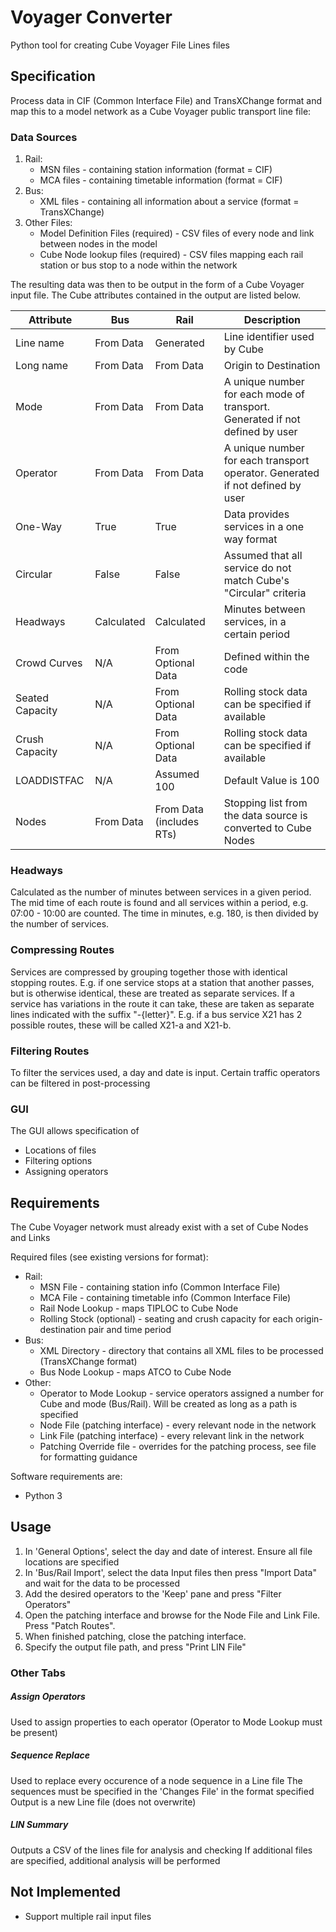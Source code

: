 # Voyager Converter
Python tool for creating Cube Voyager File Lines files

## Specification
Process data in CIF (Common Interface File) and TransXChange format and map this to a model network
as a Cube Voyager public transport line file:

### Data Sources
1. Rail:
    - MSN files - containing station information (format = CIF)
    - MCA files - containing timetable information (format = CIF)
2. Bus:
    - XML files - containing all information about a service (format = TransXChange)
3. Other Files:
    - Model Definition Files (required) - CSV files of every node and link between nodes in the model
    - Cube Node lookup files (required) - CSV files mapping each rail station or bus stop to a node within the 
      network
        
The resulting data was then to be output in the form of a Cube Voyager input file. The Cube attributes
contained in the output are listed below.
    
  Attribute    |Bus            |Rail                    |Description
---------------|---------------|------------------------|----------------------------------------------- 
Line name      |From Data      |Generated               |Line identifier used by Cube
Long name      |From Data      |From Data               |Origin to Destination
Mode           |From Data      |From Data               |A unique number for each mode of transport. Generated if not defined by user
Operator       |From Data      |From Data               |A unique number for each transport operator. Generated if not defined by user
One-Way        |True           |True                    |Data provides services in a one way format
Circular       |False          |False                   |Assumed that all service do not match Cube's "Circular" criteria
Headways       |Calculated     |Calculated              |Minutes between services, in a certain period
Crowd Curves   |N/A            |From Optional Data      |Defined within the code
Seated Capacity|N/A            |From Optional Data      |Rolling stock data can be specified if available
Crush Capacity |N/A            |From Optional Data      |Rolling stock data can be specified if available
LOADDISTFAC    |N/A            |Assumed 100             |Default Value is 100
Nodes          |From Data      |From Data (includes RTs)|Stopping list from the data source is converted to Cube Nodes
    
### Headways
Calculated as the number of minutes between services in a given period.
The mid time of each route is found and all services within a period, e.g. 07:00 - 10:00 are
counted.
The time in minutes, e.g. 180, is then divided by the number of services.
    
### Compressing Routes
Services are compressed by grouping together those with identical stopping routes.
E.g. if one service stops at a station that another passes, but is otherwise identical, these 
are treated as separate services.
If a service has variations in the route it can take, these are taken as separate lines indicated 
with the suffix "-{letter}". E.g. if a bus service X21 has 2 possible routes, these will be called
X21-a and X21-b.
    
### Filtering Routes
To filter the services used, a day and date is input.
Certain traffic operators can be filtered in post-processing
    
### GUI
The GUI allows specification of
- Locations of files
- Filtering options
- Assigning operators

## Requirements
The Cube Voyager network must already exist with a set of Cube Nodes and Links

Required files (see existing versions for format):
- Rail:
  - MSN File - containing station info (Common Interface File)
  - MCA File - containing timetable info (Common Interface File)
  - Rail Node Lookup - maps TIPLOC to Cube Node
  - Rolling Stock (optional) - seating and crush capacity for each origin-destination pair and time period
- Bus:
  - XML Directory - directory that contains all XML files to be processed (TransXChange format)
  - Bus Node Lookup - maps ATCO to Cube Node
- Other:
  - Operator to Mode Lookup - service operators assigned a number for Cube and mode (Bus/Rail). Will be created as long as a path is specified
  - Node File (patching interface) - every relevant node in the network
  - Link File (patching interface) - every relevant link in the network
  - Patching Override file - overrides for the patching process, see file for formatting guidance
  
Software requirements are:
- Python 3

## Usage
1. In 'General Options', select the day and date of interest. Ensure all file locations are specified
2. In 'Bus/Rail Import', select the data Input files then press "Import Data" and wait for the data to be processed
3. Add the desired operators to the 'Keep' pane and press "Filter Operators"
4. Open the patching interface and browse for the Node File and Link File. Press "Patch Routes".
5. When finished patching, close the patching interface.
6. Specify the output file path, and press "Print LIN File"
        
### Other Tabs
##### Assign Operators
Used to assign properties to each operator
(Operator to Mode Lookup must be present)
    
##### Sequence Replace
Used to replace every occurence of a node sequence in a Line file
The sequences must be specified in the 'Changes File' in the format specified
Output is a new Line file (does not overwrite)

##### LIN Summary
Outputs a CSV of the lines file for analysis and checking
If additional files are specified, additional analysis will be performed
    
## Not Implemented
- Support multiple rail input files 
